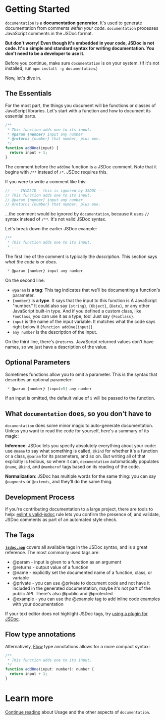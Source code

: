 # Getting Started

`documentation` is a **documentation generator**. It's used to generate documentation from
comments _within your code_. `documentation` processes JavaScript comments
in the JSDoc format. 

**But don't worry! Even though it's embedded in your code, JSDoc is not code. It's a simple and standard
syntax for writing documentation. You don't need to be a developer to use it.**

Before you continue, make sure `documentation` is on your system. (If it's not installed, run `npm install -g documentation`.)

Now, let's dive in.

## The Essentials

For the most part, the things you document will be functions or classes
of JavaScript libraries. Let's start with a function and how to document
its essential parts.

```js
/**
 * This function adds one to its input.
 * @param {number} input any number
 * @returns {number} that number, plus one.
 */
function addOne(input) {
  return input + 1;
}
```

The comment before the `addOne` function is a JSDoc comment. Note that it
begins with `/**` instead of `/*`. JSDoc requires this.

If you were to write a comment like this:

```js
// --- INVALID - this is ignored by JSDOC ---
// This function adds one to its input.
// @param {number} input any number
// @returns {number} that number, plus one.
```

...the comment would be ignored by `documentation`,  because it uses `//` syntax instead of `/**`.
It's not valid JSDoc syntax.

Let's break down the earlier JSDoc example:

```js
/**
 * This function adds one to its input.
 * ...
```

The first line of the comment is typically the _description_. This section
says _what the code is or does_.

```js
 * @param {number} input any number
```

On the second line:

* `@param` is **a tag**: This tag indicates that we'll be documenting a function's parameter.
* `{number}` is **a type**. It says that the input to this function is
  A JavaScript "number." It could also say `{string}`,
  `{Object}`, `{Date}`, or any other JavaScript built-in type. And if you
  defined a custom class, like `FooClass`, you can use it as a type, too! Just say `{FooClass}`.
* `input` is the name of the input variable. It matches what the code
  says right below it (`function addOne(input)`).
* `any number` is the description of the input.

On the third line, there's `@returns`. JavaScript returned values 
don't have names, so we just have a description of the value.

## Optional Parameters

Sometimes functions allow you to omit a parameter. 
This is the syntax that describes an optional parameter:

```js
 * @param {number} [input=5] any number
```

If an input is omitted, the default value of `5` will be passed to the function.

## What `documentation` does, so you don't have to

`documentation` does some minor magic to auto-generate documentation. Unless
you want to read the code for yourself, here's a summary of its magic:

**Inference**: JSDoc lets you specify absolutely everything about your code:
use `@name` to say what something is called, `@kind` for whether it's a function
or a class, `@param` for its parameters, and so on. But writing all of that
explicitly is tedious, so where it can, `documentation` automatically
populates `@name`, `@kind`, and `@memberof` tags based on its reading of the
code.

**Normalization**: JSDoc has multiple words for the same thing: you can
say `@augments` or `@extends`, and they'll do the same thing.

## Development Process

If you're contributing documentation to a large project, there
are tools to help: [eslint's valid-jsdoc](https://eslint.org/docs/rules/valid-jsdoc) rule
lets you confirm the presence of, and validate, JSDoc comments as part of an
automated style check.

## The Tags

[**`jsdoc.app`**](https://jsdoc.app/) covers all available tags in the
JSDoc syntax, and is a great reference. The most commonly used tags
are:

* @param - input is given to a function as an argument
* @returns - output value of a function
* @name - explicitly set the documented name of a function, class, or variable
* @private - you can use @private to document
  code and not have it included in the generated documentation,
  maybe it's not part of the public API. There's also @public and @protected 
* @example - you can use the @example tag to add inline code examples with your
  documentation

If your text editor does not highlight JSDoc tags, 
try [using a plugin for JSDoc](https://github.com/documentationjs/documentation/wiki/Text-editor-plugins).

## Flow type annotations

Alternatively, [Flow](https://flow.org) type annotations allows for a more compact syntax:

```js
/**
 * This function adds one to its input.
 */
function addOne(input: number): number {
  return input + 1;
}
```

# Learn more

[Continue reading](https://github.com/documentationjs/documentation#documentation) about Usage and the other aspects of `documentation`.
